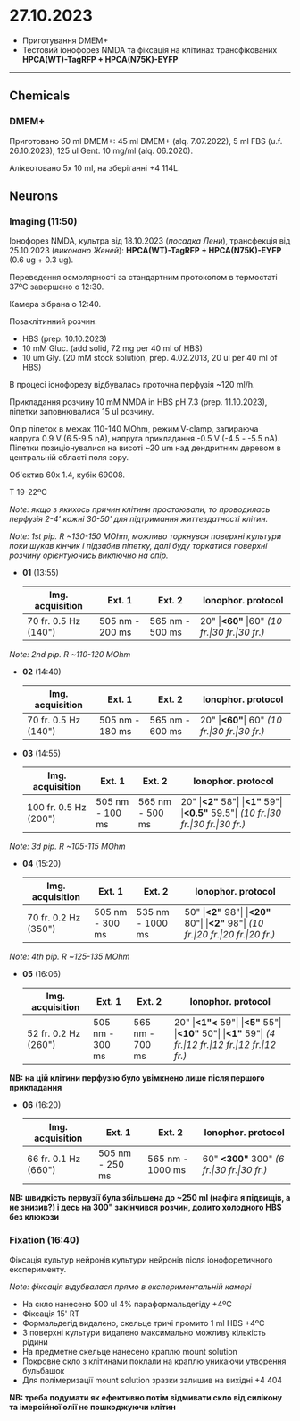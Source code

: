 27.10.2023
=========
- Приготування DMEM+
- Тестовий іонофорез NMDA та фіксація на клітинах трансфікованих __HPCA(WT)-TagRFP + HPCA(N75K)-EYFP__

---

## Chemicals
### DMEM+
Приготовано 50 ml DMEM+: 45 ml DMEM+ (alq. 7.07.2022), 5 ml FBS (u.f. 26.10.2023), 125 ul Gent. 10 mg/ml (alq. 06.2020).

Аліквотовано 5x 10 ml, на зберіганні +4 114L.

## Neurons
### Imaging (11:50)
Іонофорез NMDA, культра від 18.10.2023 (_посадка Лени_), трансфекція  від 25.10.2023 (_виконано Женей_): __HPCA(WT)-TagRFP + HPCA(N75K)-EYFP__ (0.6 ug + 0.3 ug).

Переведення осмолярності за стандартним протоколом в термостаті 37ºC завершено o 12:30.

Камера зібрана о 12:40.

Позаклітинний розчин:
- HBS (prep. 10.10.2023)
- 10 mM Gluc. (add solid, 72 mg per 40 ml of HBS)
- 10 um Gly. (20 mM stock solution, prep. 4.02.2013, 20 ul per 40 ml of HBS)

В процесі іонофорезу відбувалась проточна перфузія ~120 ml/h.

Прикладання розчину 10 mM NMDA in HBS pH 7.3 (prep. 11.10.2023), піпетки заповнювалися 15 ul розчину.

Опір піпеток в межах 110-140 MOhm, режим V-clamp, запираюча напруга 0.9 V  (6.5-9.5 nA), напруга прикладання -0.5 V (-4.5 - -5.5 nA).
Піпетки позиціонувалися на висоті ~20 um над дендритним деревом в центральній області поля зору.

Об'єктив 60x 1.4,  кубік 69008.

T 19-22ºC

_Note: якщо з якихось причин клітини простоювали, то проводилась перфузія 2-4' кожні 30-50' для підтримання життездатності клітин._

_Note: 1st pip. R ~130-150 MOhm, можливо торкнувся поверхні культури поки шукав кінчик і підзабив піпетку, далі буду торкатися поверхні розчину орієнтуючись виключно на опір._

- __01__ (13:55)
  
   | Img. acquisition     | Ext. 1          | Ext. 2          | Ionophor. protocol                              |
   | -------------------- | --------------- | --------------- | ----------------------------------------------- |
   | 70 fr. 0.5 Hz (140") | 505 nm - 200 ms | 565 nm - 500 ms | 20" \|__<60"__ \|60" _(10 fr.\|30 fr.\|30 fr.)_ |

_Note: 2nd pip. R ~110-120 MOhm_

- __02__ (14:40)
  
   | Img. acquisition     | Ext. 1          | Ext. 2          | Ionophor. protocol                              |
   | -------------------- | --------------- | --------------- | ----------------------------------------------- |
   | 70 fr. 0.5 Hz (140") | 505 nm - 180 ms | 565 nm - 600 ms | 20" \|__<60"__\| 60" _(10 fr.\|30 fr.\|30 fr.)_ |

- __03__ (14:55)
  
   | Img. acquisition      | Ext. 1          | Ext. 2          | Ionophor. protocol                                           |
   | --------------------- | --------------- | --------------- | ------------------------------------------------------------ |
   | 100 fr. 0.5 Hz (200") | 505 nm - 100 ms | 565 nm - 500 ms | 20" \|__<2"__ 58"\| \|__<1"__ 59"\| \|__<0.5"__ 59.5"\| _(10 fr.\|30 fr.\|30 fr.\|30 fr.)_ |
   

_Note: 3d pip. R ~105-115 MOhm_

- __04__ (15:20)
  
   | Img. acquisition     | Ext. 1          | Ext. 2           | Ionophor. protocol                                           |
   | -------------------- | --------------- | ---------------- | ------------------------------------------------------------ |
   | 70 fr. 0.2 Hz (350") | 505 nm - 300 ms | 535 nm - 1000 ms | 50" \|__<2"__ 98"\| \|__<20"__ 80"\| \|__<2"__ 98"\| _(10 fr.\|20 fr.\|20 fr.\|20 fr.)_ |
   

_Note: 4th pip. R ~125-135 MOhm_

- __05__ (16:06)
  
   | Img. acquisition     | Ext. 1          | Ext. 2          | Ionophor. protocol                                           |
   | -------------------- | --------------- | --------------- | ------------------------------------------------------------ |
   | 52 fr. 0.2 Hz (260") | 505 nm - 300 ms | 565 nm - 700 ms | 20" \|__<1"<__ 59"\| \|__<5"__ 55"\| \|__<10"__ 50"\| \|__<1"__ 59"\| _(4 fr.\|12 fr.\|12 fr.\|12 fr.\|12 fr.)_ |
   

__NB: на цій клітини перфузію було увімкнено лише після першого прикладання__

- __06__ (16:20)
  
   | Img. acquisition     | Ext. 1          | Ext. 2           | Ionophor. protocol                           |
   | -------------------- | --------------- | ---------------- | -------------------------------------------- |
   | 66 fr. 0.1 Hz (660") | 505 nm - 250 ms | 565 nm - 1000 ms | 60" __<300"__ 300" _(6 fr.\|30 fr.\|30 fr.)_ |
   

__NB: швидкість первузії була збільшена до ~250 ml (нафіга я підвищів, а не знизив?) і десь на 300" закінчився розчин, долито холодного HBS без клюкози__

### Fixation (16:40)
Фіксація культур нейронів культури нейронів після іонофоретичного експерименту.

_Note: фіксація відубвалася прямо в експериментальній камері_

- На скло нанесено 500 ul 4% параформальдегіду  +4ºC
- Фіксація 15' RT
- Формальдегід видалено, скельце тричі промито 1 ml HBS +4ºC
- З поверхні культури видалено максимально можливу кількість рідини
- На предметне скельце нанесено краплю mount solution
- Покровне скло з клітинами поклали на краплю уникаючи утворення бульбашок
- Для полімеризації mount solution зразки залишив на вихідні +4 404

__NB: треба подумати як ефективно потім відмивати скло від силікону та імерсійної олії не пошкоджуючи клітин__